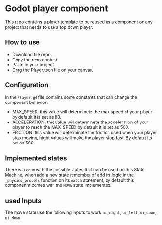 # Godot player component
This repo contains a player template to be reused as a component on any project that needs to use a top down player.

## How to use
* Download the repo.
* Copy the repo content.
* Paste in your project.
* Drag the Player.tscn file on your canvas.


## Configuration
 In the `Player.gd` file contains some constants that can change the component behavior:
 
 * MAX_SPEED: this value will determinete the max speed of your player by default it is set as 80.
 * ACCELERATION: this value will determinete the acceleration of your player to reach the MAX_SPEED by default it is set as 500.
 * FRICTION: this value will determinate the friction used when your player stop moving, hight values will make the player stop fast. By default its set as 500.
 
## Implemented states
  There is a `enum` with the possible states that can be used on this State Machine, when add a new state remember of add its logic in the `_physics_process` function on its `match` statement, by default this componennt comes with the `MOVE` state implemented.

## used Inputs
 The move state use the following inputs to work `ui_right`, `ui_left`, `ui_down`, `ui_down`.
